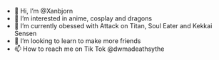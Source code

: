- 👋 Hi, I’m @Xanbjorn
- 👀 I’m interested in anime, cosplay and dragons
- 🌱 I’m currently obessed with Attack on Titan, Soul Eater and Kekkai Sensen
- 💞️ I’m looking to learn to make more friends
- 📫 How to reach me on Tik Tok @dwmadeathsythe

<!---
Xanbjorn/Xan is a ✨ special ✨ repository because its `README.md` (this file) appears on your GitHub profile.
You can click the Preview link to take a look at your changes.
--->
